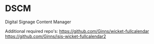 DSCM
====

Digital Signage Content Manager

Additional required repo's:
https://github.com/Ginns/wicket-fullcalendar
https://github.com/Ginns/isis-wicket-fullcalendar2

